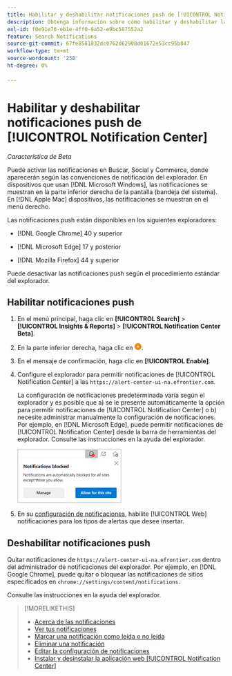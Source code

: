 ```yaml
---
title: Habilitar y deshabilitar notificaciones push de [!UICONTROL Notification Center]
description: Obtenga información sobre cómo habilitar y deshabilitar las notificaciones push desde [!UICONTROL Notification Center].
exl-id: f0e91e76-eb1e-4ff0-9a52-e9bc587552a2
feature: Search Notifications
source-git-commit: 67fe8581832dc0762d62908d01672e53cc95b847
workflow-type: tm+mt
source-wordcount: '258'
ht-degree: 0%

---
```


# Habilitar y deshabilitar notificaciones push de [!UICONTROL Notification Center]

*Característica de Beta*

Puede activar las notificaciones en Buscar, Social y Commerce, donde aparecerán según las convenciones de notificación del explorador. En dispositivos que usan [!DNL Microsoft Windows], las notificaciones se muestran en la parte inferior derecha de la pantalla (bandeja del sistema). En [!DNL Apple Mac] dispositivos, las notificaciones se muestran en el menú derecho.

Las notificaciones push están disponibles en los siguientes exploradores:

* [!DNL Google Chrome] 40 y superior

* [!DNL Microsoft Edge] 17 y posterior

* [!DNL Mozilla Firefox] 44 y superior

Puede desactivar las notificaciones push según el procedimiento estándar del explorador.

## Habilitar notificaciones push

1. En el menú principal, haga clic en **[!UICONTROL Search]** > **[!UICONTROL Insights & Reports]** > **[!UICONTROL Notification Center Beta]**.

2. En la parte inferior derecha, haga clic en ![Habilitar notificaciones push](/help/search-social-commerce/assets/notifications-push.png "Habilitar notificaciones push").

3. En el mensaje de confirmación, haga clic en **[!UICONTROL Enable]**.

4. Configure el explorador para permitir notificaciones de [!UICONTROL Notification Center] a las `https://alert-center-ui-na.efrontier.com`.

   La configuración de notificaciones predeterminada varía según el explorador y es posible que a) se le presente automáticamente la opción para permitir notificaciones de [!UICONTROL Notification Center] o b) necesite administrar manualmente la configuración de notificaciones. Por ejemplo, en [!DNL Microsoft Edge], puede permitir notificaciones de [!UICONTROL Notification Center] desde la barra de herramientas del explorador. Consulte las instrucciones en la ayuda del explorador.

   ![Dónde administrar la configuración de notificaciones en Microsoft Edge](/help/search-social-commerce/assets/notifications-blocked-dialog.png "Dónde administrar la configuración de notificaciones en Microsoft Edge")

5. En su [configuración de notificaciones](notification-edit.md), habilite [!UICONTROL Web] notificaciones para los tipos de alertas que desee insertar.

## Deshabilitar notificaciones push

Quitar notificaciones de `https://alert-center-ui-na.efrontier.com` dentro del administrador de notificaciones del explorador. Por ejemplo, en [!DNL Google Chrome], puede quitar o bloquear las notificaciones de sitios especificados en `chrome://settings/content/notifications`.

Consulte las instrucciones en la ayuda del explorador.

>[!MORELIKETHIS]
>
>* [Acerca de las notificaciones](/help/search-social-commerce/notifications/notification-about.md)
>* [Ver tus notificaciones](notification-view.md)
>* [Marcar una notificación como leída o no leída](notification-mark-read-unread.md)
>* [Eliminar una notificación](notification-delete.md)
>* [Editar la configuración de notificaciones](notification-edit.md)
>* [Instalar y desinstalar la aplicación web [!UICONTROL Notification Center]](notification-app-install-uninstall.md)
